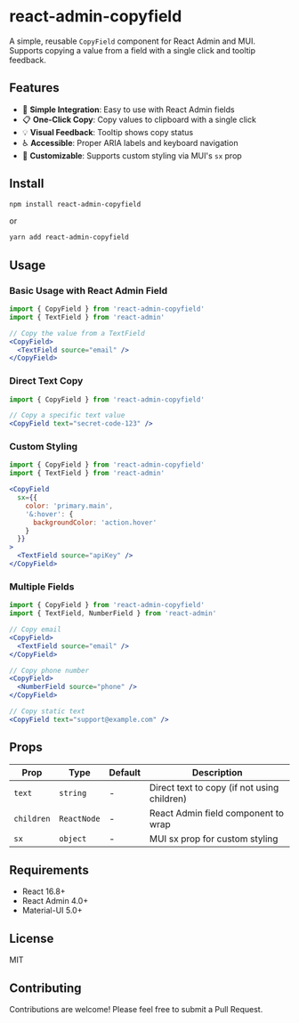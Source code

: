 # react-admin-copyfield

A simple, reusable `CopyField` component for React Admin and MUI. Supports copying a value from a field with a single click and tooltip feedback.

## Features

- 🎯 **Simple Integration**: Easy to use with React Admin fields
- 📋 **One-Click Copy**: Copy values to clipboard with a single click
- 💡 **Visual Feedback**: Tooltip shows copy status
- ♿ **Accessible**: Proper ARIA labels and keyboard navigation
- 🎨 **Customizable**: Supports custom styling via MUI's `sx` prop

## Install

```bash
npm install react-admin-copyfield
```

or

```bash
yarn add react-admin-copyfield
```

## Usage

### Basic Usage with React Admin Field

```jsx
import { CopyField } from 'react-admin-copyfield'
import { TextField } from 'react-admin'

// Copy the value from a TextField
<CopyField>
  <TextField source="email" />
</CopyField>
```

### Direct Text Copy

```jsx
import { CopyField } from 'react-admin-copyfield'

// Copy a specific text value
<CopyField text="secret-code-123" />
```

### Custom Styling

```jsx
import { CopyField } from 'react-admin-copyfield'
import { TextField } from 'react-admin'

<CopyField 
  sx={{ 
    color: 'primary.main',
    '&:hover': { 
      backgroundColor: 'action.hover' 
    } 
  }}
>
  <TextField source="apiKey" />
</CopyField>
```

### Multiple Fields

```jsx
import { CopyField } from 'react-admin-copyfield'
import { TextField, NumberField } from 'react-admin'

// Copy email
<CopyField>
  <TextField source="email" />
</CopyField>

// Copy phone number
<CopyField>
  <NumberField source="phone" />
</CopyField>

// Copy static text
<CopyField text="support@example.com" />
```

## Props

| Prop | Type | Default | Description |
|------|------|---------|-------------|
| `text` | `string` | - | Direct text to copy (if not using children) |
| `children` | `ReactNode` | - | React Admin field component to wrap |
| `sx` | `object` | - | MUI sx prop for custom styling |

## Requirements

- React 16.8+
- React Admin 4.0+
- Material-UI 5.0+

## License

MIT

## Contributing

Contributions are welcome! Please feel free to submit a Pull Request.
